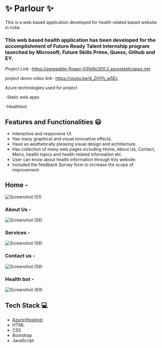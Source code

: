 
# ✨ Parlour ✨

This is a web based application developed for health related based website in india

### This web based health application has been developed for the accomplishment of Future Ready Talent Internship program launched by Microsoft, Future Skills Prime, Quess, Github and EY.


*Project Link* -https://agreeable-flower-03fe9e300.2.azurestaticapps.net

*project demo video link*- https://youtu.be/4_ZHYh_w5Ec



Azure technologies used for project

-Static web apps

-Healthbot

## Features and Functionalities 😃

- Interactive and responsive UI.
- Has many graphical and visual innovative effects.
- Have an aesthetically pleasing visual design and architecture.
- Has collection of many web pages including Home, About Us, Contact, Menu, health topics and health related information etc.
- User can know about health information through this website.
- Included the feedback Survey form to increase the scope of improvement 

## Home -
![Screenshot (51)](https://user-images.githubusercontent.com/118967277/212489000-0a3f3c8f-ef09-4ee0-bfb1-f6334bc191d0.png)




### About Us -

![Screenshot (56)](https://user-images.githubusercontent.com/118967277/212489732-e8771af2-a6b0-4497-abef-02d0d4be02a3.png)





### Services -


![Screenshot (58)](https://user-images.githubusercontent.com/118967277/212489777-cd199465-e4d3-48b4-aac9-02e9ac5ff1b3.png)





### Contact us -



![Screenshot (59)](https://user-images.githubusercontent.com/118967277/212489794-9d696ad3-4cc8-4763-917e-16da857fd390.png)



### Health bot -




![Screenshot (60)](https://user-images.githubusercontent.com/118967277/212489809-387343f0-9240-485d-b4ef-2302ba1e1986.png)






## Tech Stack 💻

- [Azure(Hosting)](https://azure.microsoft.com/en-in/features/azure-portal/)
- HTML
- CSS
- Bootstrap
- JavaScript

